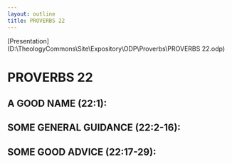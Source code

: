 ```yaml
---
layout: outline
title: PROVERBS 22
---
```

[Presentation](D:\TheologyCommons\Site\Expository\ODP\Proverbs\PROVERBS 22.odp)
# PROVERBS 22
##  A GOOD NAME (22:1): 
##  SOME GENERAL GUIDANCE (22:2-16): 
##  SOME GOOD ADVICE (22:17-29): 

